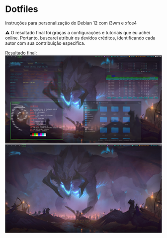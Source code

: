# Dotfiles
Instruções para personalização do Debian 12 com i3wm e xfce4

⚠️ O resultado final foi graças a configurações e tutoriais que eu achei online. Portanto, buscarei atribuir os devidos créditos, identificando cada autor com sua contribuição específica.

Resultado final:
![](image-2.png)
![](image-1.png)
